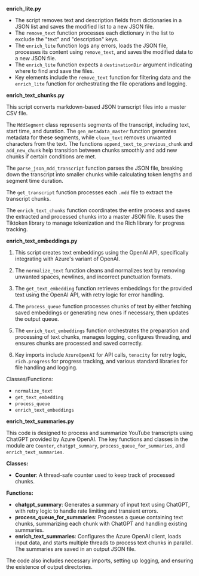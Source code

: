 **enrich_lite.py**

- The script removes text and description fields from dictionaries in a JSON list and saves the modified list to a new JSON file.
- The `remove_text` function processes each dictionary in the list to exclude the "text" and "description" keys.
- The `enrich_lite` function logs any errors, loads the JSON file, processes its content using `remove_text`, and saves the modified data to a new JSON file.
- The `enrich_lite` function expects a `destinationDir` argument indicating where to find and save the files.
- Key elements include the `remove_text` function for filtering data and the `enrich_lite` function for orchestrating the file operations and logging.

**enrich_text_chunks.py**

This script converts markdown-based JSON transcript files into a master CSV file. 

The `MddSegment` class represents segments of the transcript, including text, start time, and duration. The `gen_metadata_master` function generates metadata for these segments, while `clean_text` removes unwanted characters from the text. The functions `append_text_to_previous_chunk` and `add_new_chunk` help transition between chunks smoothly and add new chunks if certain conditions are met. 

The `parse_json_mdd_transcript` function parses the JSON file, breaking down the transcript into smaller chunks while calculating token lengths and segment time duration. 

The `get_transcript` function processes each `.mdd` file to extract the transcript chunks. 

The `enrich_text_chunks` function coordinates the entire process and saves the extracted and processed chunks into a master JSON file. It uses the Tiktoken library to manage tokenization and the Rich library for progress tracking.

**enrich_text_embeddings.py**

1. This script creates text embeddings using the OpenAI API, specifically integrating with Azure's variant of OpenAI.
  
2. The `normalize_text` function cleans and normalizes text by removing unwanted spaces, newlines, and incorrect punctuation formats.

3. The `get_text_embedding` function retrieves embeddings for the provided text using the OpenAI API, with retry logic for error handling.

4. The `process_queue` function processes chunks of text by either fetching saved embeddings or generating new ones if necessary, then updates the output queue.

5. The `enrich_text_embeddings` function orchestrates the preparation and processing of text chunks, manages logging, configures threading, and ensures chunks are processed and saved correctly.

6. Key imports include `AzureOpenAI` for API calls, `tenacity` for retry logic, `rich.progress` for progress tracking, and various standard libraries for file handling and logging.

Classes/Functions:
- `normalize_text`
- `get_text_embedding`
- `process_queue`
- `enrich_text_embeddings`

**enrich_text_summaries.py**

This code is designed to process and summarize YouTube transcripts using ChatGPT provided by Azure OpenAI. The key functions and classes in the module are `Counter`, `chatgpt_summary`, `process_queue_for_summaries`, and `enrich_text_summaries`.

**Classes:**
- **Counter**: A thread-safe counter used to keep track of processed chunks.
    
**Functions:**
- **chatgpt_summary**: Generates a summary of input text using ChatGPT, with retry logic to handle rate limiting and transient errors.
- **process_queue_for_summaries**: Processes a queue containing text chunks, summarizing each chunk with ChatGPT and handling existing summaries.
- **enrich_text_summaries**: Configures the Azure OpenAI client, loads input data, and starts multiple threads to process text chunks in parallel. The summaries are saved in an output JSON file.

The code also includes necessary imports, setting up logging, and ensuring the existence of output directories.

